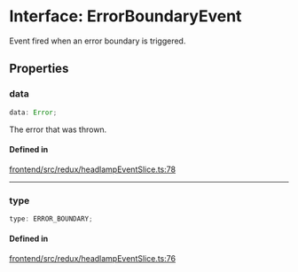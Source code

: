 # Interface: ErrorBoundaryEvent

Event fired when an error boundary is triggered.

## Properties

### data

```ts
data: Error;
```

The error that was thrown.

#### Defined in

[frontend/src/redux/headlampEventSlice.ts:78](https://github.com/headlamp-k8s/headlamp/blob/2481a1c9f2b4a69a9320466e7a455215b14b97b0/frontend/src/redux/headlampEventSlice.ts#L78)

***

### type

```ts
type: ERROR_BOUNDARY;
```

#### Defined in

[frontend/src/redux/headlampEventSlice.ts:76](https://github.com/headlamp-k8s/headlamp/blob/2481a1c9f2b4a69a9320466e7a455215b14b97b0/frontend/src/redux/headlampEventSlice.ts#L76)
